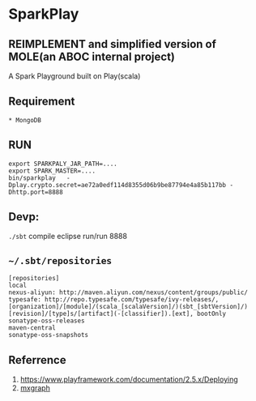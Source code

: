 # SparkPlay
## REIMPLEMENT and simplified version of MOLE(an ABOC internal project)

A Spark Playground built on Play(scala)


## Requirement
	* MongoDB
	
## RUN
```
export SPARKPALY_JAR_PATH=....
export SPARK_MASTER=....
bin/sparkplay   -Dplay.crypto.secret=ae72a0edf114d8355d06b9be87794e4a85b117bb -Dhttp.port=8888
```

## Devp: 
`./sbt`
	compile
	eclipse
	run/run 8888

## `~/.sbt/repositories`
```
[repositories]
local
nexus-aliyun: http://maven.aliyun.com/nexus/content/groups/public/
typesafe: http://repo.typesafe.com/typesafe/ivy-releases/, [organization]/[module]/(scala_[scalaVersion]/)(sbt_[sbtVersion]/)[revision]/[type]s/[artifact](-[classifier]).[ext], bootOnly
sonatype-oss-releases
maven-central
sonatype-oss-snapshots
```	

## Referrence
   1. https://www.playframework.com/documentation/2.5.x/Deploying
   2. [mxgraph](https://github.com/jgraph/mxgraph)
